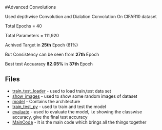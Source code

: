 #Advanced Convolutions

Used depthwise Convolution and Dialation Convolution On CIFAR10 dataset

Total Epochs = 40

Total Parameters = 111,920

Achived Target in **25th** Epoch (81%)

But Consistency can be seen from **27th** Epoch

Best test Accuaracy **82.05%** in **37th** Epoch

## Files

* [train_test_loader](https://github.com/Sushmitha-Katti/EVA-4/blob/master/Session7/Final/train_test_loader.py) - used to load train,test data set
* [show_images](https://github.com/Sushmitha-Katti/EVA-4/blob/master/Session7/Final/show_images.py) - used to show some random images of dataset
* [model](https://github.com/Sushmitha-Katti/EVA-4/blob/master/Session7/Final/model.py) - Contains the architecture
* [train_test_py](https://github.com/Sushmitha-Katti/EVA-4/blob/master/Session7/Final/train_test_py.py) - used to train and test the model
* [evaluate](https://github.com/Sushmitha-Katti/EVA-4/blob/master/Session7/Final/evaluate.py) - used to evaluate the model, i.e showing the classwise accuracy, give the final test accuracy
* [MainCode](github.com/Sushmitha-Katti/EVA-4/blob/master/Session7/Final/mainCode.ipynb) - It is the main code which brings all the things together

